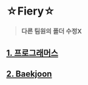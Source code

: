 # ☆Fiery☆
 > ### 다른 팀원의 폴더 수정X
## [1. 프로그래머스](https://programmers.co.kr/)

## [2. Baekjoon](https://www.acmicpc.net/)
